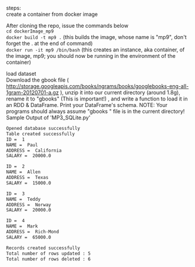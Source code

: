 steps:  
create a container from docker image    

After cloning the repo, issue the commands below  
`cd dockerImage_mp9`  
`docker build -t mp9 .` (this builds the image, whose name is "mp9", don't forget the . at the end of command)  
`docker run -it mp9 /bin/bash`  (this creates an instance, aka container, of the image, mp9; you should now be running in the environment of the container)  

load dataset  
 Download the gbook file ( http://storage.googleapis.com/books/ngrams/books/googlebooks-eng-all-1gram-20120701-a.gz ), unzip it into our current directory (around 1.8g), rename it to "gbooks" (This is important!) , and write a function to load it in an RDD & DataFrame. Print your DataFrame's schema. NOTE: Your programs should always assume "gbooks " file is in the current directory! 
Sample Output of 'MP3\_SQLite.py'
~~~sh
Opened database successfully
Table created successfully
ID =  1
NAME =  Paul
ADDRESS =  California
SALARY =  20000.0 

ID =  2
NAME =  Allen
ADDRESS =  Texas
SALARY =  15000.0 

ID =  3
NAME =  Teddy
ADDRESS =  Norway
SALARY =  20000.0 

ID =  4
NAME =  Mark
ADDRESS =  Rich-Mond 
SALARY =  65000.0 

Records created successfully
Total number of rows updated : 5
Total number of rows deleted : 6
~~~


